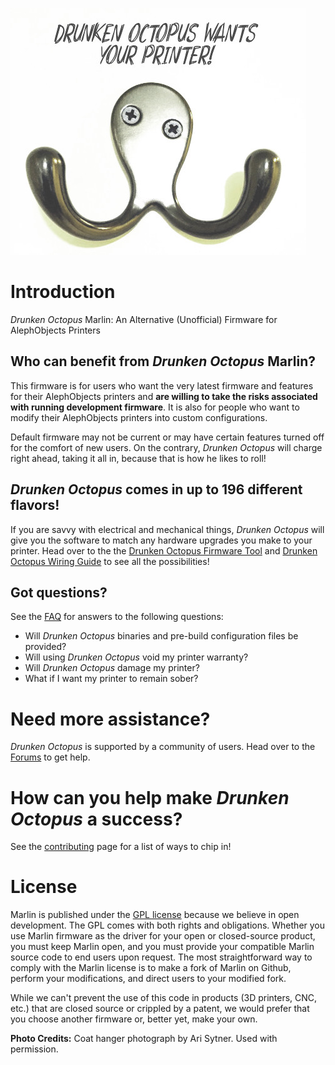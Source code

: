 ![Drunken Octopus Logo](drunken-octopus-small.jpg)

# Introduction

*Drunken Octopus* Marlin: An Alternative (Unofficial) Firmware for AlephObjects Printers

## Who can benefit from *Drunken Octopus* Marlin?

This firmware is for users who want the very latest firmware and features for their AlephObjects 
printers and **are willing to take the risks associated with running development firmware**. It is 
also for people who want to modify their AlephObjects printers into custom configurations.

Default firmware may not be current or may have certain features turned off for the comfort of new 
users. On the contrary, *Drunken Octopus* will charge right ahead, taking it all in, because that 
is how he likes to roll!

## *Drunken Octopus* comes in up to 196 different flavors!

If you are savvy with electrical and mechanical things, *Drunken Octopus* will give you the 
software to match any hardware upgrades you make to your printer. Head over to the the
[Drunken Octopus Firmware Tool] and [Drunken Octopus Wiring Guide] to see all the
possibilities!

## Got questions?

See the [FAQ] for answers to the following questions:

- Will *Drunken Octopus* binaries and pre-build configuration files be provided?
- Will using *Drunken Octopus* void my printer warranty?
- Will *Drunken Octopus* damage my printer?
- What if I want my printer to remain sober?

# Need more assistance?

*Drunken Octopus* is supported by a community of users. Head over to the [Forums] to get help.

# How can you help make *Drunken Octopus* a success?

See the [contributing] page for a list of ways to chip in!

# License

Marlin is published under the [GPL license] because we believe in open development. 
The GPL comes with both rights and obligations. Whether you use Marlin firmware as the driver 
for your open or closed-source product, you must keep Marlin open, and you must provide your 
compatible Marlin source code to end users upon request. The most straightforward way to comply 
with the Marlin license is to make a fork of Marlin on Github, perform your modifications, and 
direct users to your modified fork.

While we can't prevent the use of this code in products (3D printers, CNC, etc.) that are closed 
source or crippled by a patent, we would prefer that you choose another firmware or, better yet, 
make your own.

**Photo Credits:** Coat hanger photograph by Ari Sytner. Used with permission.

[FAQ]: faq.md
[contributing]: contributing.md
[GPL license]: /LICENSE
[Forums]: https://forums.drunkenoctop.us/
[GitHub Issues]: https://github.com/drunken-octopus/drunken-octopus-marlin/issues
[Drunken Octopus Firmware Tool]: http://www.drunkenoctop.us/drunken-octopus-downloader/
[Drunken Octopus Wiring Guide]: https://www.drunkenoctop.us/drunken-octopus-marlin/pinouts/
